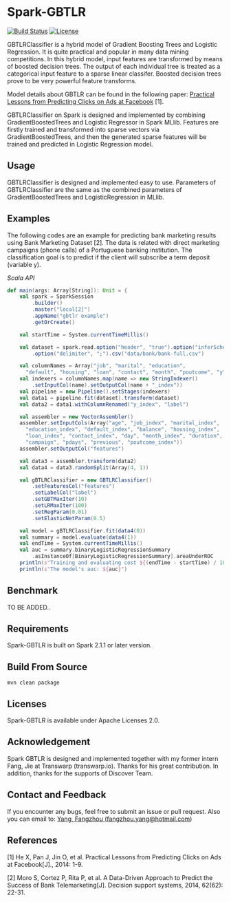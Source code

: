 # Spark-GBTLR
[![Build Status](https://travis-ci.org/titicaca/spark-gbtlr.svg?branch=master)](https://travis-ci.org/titicaca/spark-gbtlr)
[![License](https://img.shields.io/badge/License-Apache%202.0-blue.svg)](https://opensource.org/licenses/Apache-2.0)


GBTLRClassifier is a hybrid model of Gradient Boosting Trees and Logistic Regression. 
It is quite practical and popular in many data mining competitions.
In this hybrid model, input features are transformed by means of boosted decision trees.
The output of each individual tree is treated as a categorical input feature to a sparse linear classifer. 
Boosted decision trees prove to be very powerful feature transforms.

Model details about GBTLR can be found in the following paper:
<a href="https://dl.acm.org/citation.cfm?id=2648589">Practical Lessons from Predicting Clicks on Ads at Facebook</a> [1].

GBTLRClassifier on Spark is designed and implemented by combining GradientBoostedTrees and Logistic Regressor in 
Spark MLlib. Features are firstly trained and transformed into sparse vectors via GradientBoostedTrees, and then
the generated sparse features will be trained and predicted in Logistic Regression model.

## Usage

GBTLRClassifier is designed and implemented easy to use. Parameters of GBTLRClassifier are the same as the combined 
parameters of GradientBoostedTrees and LogisticRegression in MLlib.

## Examples

The following codes are an example for predicting bank marketing results using Bank Marketing Dataset [2]. 
The data is related with direct marketing campaigns (phone calls) of a Portuguese banking institution. The classification goal is to predict if the client will subscribe a term deposit (variable y).


*Scala API*
```scala
def main(args: Array[String]): Unit = {
    val spark = SparkSession
        .builder()
        .master("local[2]")
        .appName("gbtlr example")
        .getOrCreate()

    val startTime = System.currentTimeMillis()

    val dataset = spark.read.option("header", "true").option("inferSchema", "true")
        .option("delimiter", ";").csv("data/bank/bank-full.csv")

    val columnNames = Array("job", "marital", "education",
      "default", "housing", "loan", "contact", "month", "poutcome", "y")
    val indexers = columnNames.map(name => new StringIndexer()
        .setInputCol(name).setOutputCol(name + "_index"))
    val pipeline = new Pipeline().setStages(indexers)
    val data1 = pipeline.fit(dataset).transform(dataset)
    val data2 = data1.withColumnRenamed("y_index", "label")

    val assembler = new VectorAssembler()
    assembler.setInputCols(Array("age", "job_index", "marital_index",
      "education_index", "default_index", "balance", "housing_index",
      "loan_index", "contact_index", "day", "month_index", "duration",
      "campaign", "pdays", "previous", "poutcome_index"))
    assembler.setOutputCol("features")

    val data3 = assembler.transform(data2)
    val data4 = data3.randomSplit(Array(4, 1))

    val gBTLRClassifier = new GBTLRClassifier()
        .setFeaturesCol("features")
        .setLabelCol("label")
        .setGBTMaxIter(10)
        .setLRMaxIter(100)
        .setRegParam(0.01)
        .setElasticNetParam(0.5)

    val model = gBTLRClassifier.fit(data4(0))
    val summary = model.evaluate(data4(1))
    val endTime = System.currentTimeMillis()
    val auc = summary.binaryLogisticRegressionSummary
        .asInstanceOf[BinaryLogisticRegressionSummary].areaUnderROC
    println(s"Training and evaluating cost ${(endTime - startTime) / 1000} seconds")
    println(s"The model's auc: ${auc}")
```


## Benchmark
TO BE ADDED..

## Requirements

Spark-GBTLR is built on Spark 2.1.1 or later version.

## Build From Source

`mvn clean package`

## Licenses

Spark-GBTLR is available under Apache Licenses 2.0.


## Acknowledgement

Spark GBTLR is designed and implemented together with my former intern Fang, Jie at Transwarp (transwarp.io). 
Thanks for his great contribution. In addition, thanks for the supports of Discover Team.

## Contact and Feedback

If you encounter any bugs, feel free to submit an issue or pull request. Also you can email to:
<a href="fangzhou.yang@hotmail.com">Yang, Fangzhou (fangzhou.yang@hotmail.com)</a>


## References

[1] He X, Pan J, Jin O, et al. Practical Lessons from Predicting Clicks on Ads at Facebook[J]., 2014: 1-9.

[2] Moro S, Cortez P, Rita P, et al. A Data-Driven Approach to Predict the Success of Bank Telemarketing[J]. 
Decision support systems, 2014, 62(62): 22-31.
